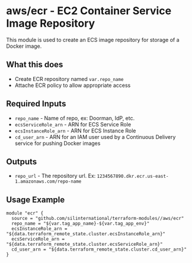 # aws/ecr - EC2 Container Service Image Repository
This module is used to create an ECS image repository for storage of a Docker
image.

## What this does

 - Create ECR repository named `var.repo_name`
 - Attache ECR policy to allow appropriate access

## Required Inputs

 - `repo_name` - Name of repo, ex: Doorman, IdP, etc.
 - `ecsServiceRole_arn` - ARN for ECS Service Role
 - `ecsInstanceRole_arn` - ARN for ECS Instance Role
 - `cd_user_arn` - ARN for an IAM user used by a Continuous Delivery service
    for pushing Docker images

## Outputs

 - `repo_url` - The repository url. Ex: `1234567890.dkr.ecr.us-east-1.amazonaws.com/repo-name`

## Usage Example

```hcl
module "ecr" {
  source = "github.com/silinternational/terraform-modules//aws/ecr"
  repo_name = "${var.tag_app_name}-${var.tag_app_env}"
  ecsInstanceRole_arn = "${data.terraform_remote_state.cluster.ecsInstanceRole_arn}"
  ecsServiceRole_arn = "${data.terraform_remote_state.cluster.ecsServiceRole_arn}"
  cd_user_arn = "${data.terraform_remote_state.cluster.cd_user_arn}"
}
```
